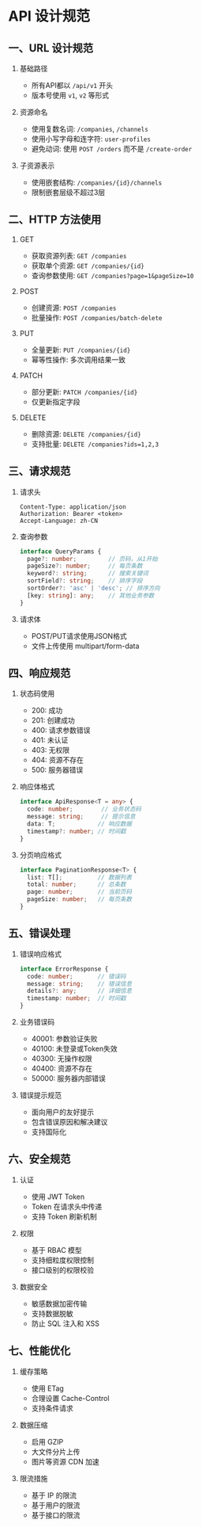 # API 设计规范

## 一、URL 设计规范

1. 基础路径
   - 所有API都以 `/api/v1` 开头
   - 版本号使用 `v1`, `v2` 等形式

2. 资源命名
   - 使用复数名词: `/companies`, `/channels`
   - 使用小写字母和连字符: `user-profiles`
   - 避免动词: 使用 `POST /orders` 而不是 `/create-order`

3. 子资源表示
   - 使用嵌套结构: `/companies/{id}/channels`
   - 限制嵌套层级不超过3层

## 二、HTTP 方法使用

1. GET
   - 获取资源列表: `GET /companies`
   - 获取单个资源: `GET /companies/{id}`
   - 查询参数使用: `GET /companies?page=1&pageSize=10`

2. POST
   - 创建资源: `POST /companies`
   - 批量操作: `POST /companies/batch-delete`

3. PUT
   - 全量更新: `PUT /companies/{id}`
   - 幂等性操作: 多次调用结果一致

4. PATCH
   - 部分更新: `PATCH /companies/{id}`
   - 仅更新指定字段

5. DELETE
   - 删除资源: `DELETE /companies/{id}`
   - 支持批量: `DELETE /companies?ids=1,2,3`

## 三、请求规范

1. 请求头
   ```
   Content-Type: application/json
   Authorization: Bearer <token>
   Accept-Language: zh-CN
   ```

2. 查询参数
   ```typescript
   interface QueryParams {
     page?: number;         // 页码，从1开始
     pageSize?: number;     // 每页条数
     keyword?: string;      // 搜索关键词
     sortField?: string;    // 排序字段
     sortOrder?: 'asc' | 'desc'; // 排序方向
     [key: string]: any;    // 其他业务参数
   }
   ```

3. 请求体
   - POST/PUT请求使用JSON格式
   - 文件上传使用 multipart/form-data

## 四、响应规范

1. 状态码使用
   - 200: 成功
   - 201: 创建成功
   - 400: 请求参数错误
   - 401: 未认证
   - 403: 无权限
   - 404: 资源不存在
   - 500: 服务器错误

2. 响应体格式
   ```typescript
   interface ApiResponse<T = any> {
     code: number;        // 业务状态码
     message: string;     // 提示信息
     data: T;            // 响应数据
     timestamp?: number; // 时间戳
   }
   ```

3. 分页响应格式
   ```typescript
   interface PaginationResponse<T> {
     list: T[];          // 数据列表
     total: number;      // 总条数
     page: number;       // 当前页码
     pageSize: number;   // 每页条数
   }
   ```

## 五、错误处理

1. 错误响应格式
   ```typescript
   interface ErrorResponse {
     code: number;       // 错误码
     message: string;    // 错误信息
     details?: any;      // 详细信息
     timestamp: number;  // 时间戳
   }
   ```

2. 业务错误码
   - 40001: 参数验证失败
   - 40100: 未登录或Token失效
   - 40300: 无操作权限
   - 40400: 资源不存在
   - 50000: 服务器内部错误

3. 错误提示规范
   - 面向用户的友好提示
   - 包含错误原因和解决建议
   - 支持国际化

## 六、安全规范

1. 认证
   - 使用 JWT Token
   - Token 在请求头中传递
   - 支持 Token 刷新机制

2. 权限
   - 基于 RBAC 模型
   - 支持细粒度权限控制
   - 接口级别的权限校验

3. 数据安全
   - 敏感数据加密传输
   - 支持数据脱敏
   - 防止 SQL 注入和 XSS

## 七、性能优化

1. 缓存策略
   - 使用 ETag
   - 合理设置 Cache-Control
   - 支持条件请求

2. 数据压缩
   - 启用 GZIP
   - 大文件分片上传
   - 图片等资源 CDN 加速

3. 限流措施
   - 基于 IP 的限流
   - 基于用户的限流
   - 基于接口的限流 